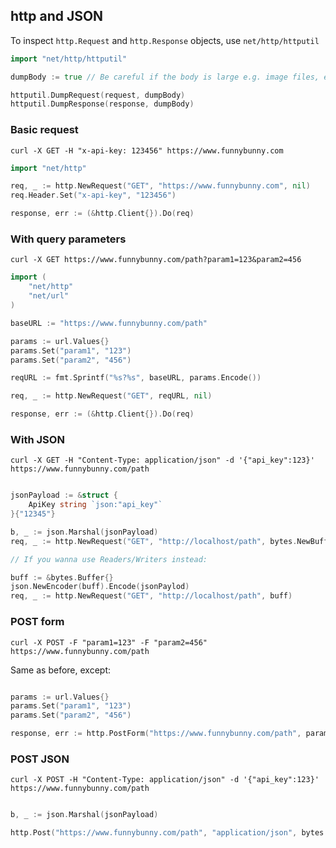 ## http and JSON

To inspect `http.Request` and `http.Response` objects, use `net/http/httputil`

```go
import "net/http/httputil"

dumpBody := true // Be careful if the body is large e.g. image files, etc.

httputil.DumpRequest(request, dumpBody)
httputil.DumpResponse(response, dumpBody)

```

### Basic request

`curl -X GET -H "x-api-key: 123456" https://www.funnybunny.com`

```go
import "net/http"

req, _ := http.NewRequest("GET", "https://www.funnybunny.com", nil)
req.Header.Set("x-api-key", "123456")

response, err := (&http.Client{}).Do(req)
```

### With query parameters

`curl -X GET https://www.funnybunny.com/path?param1=123&param2=456`

```go
import (
	"net/http"
	"net/url"
)

baseURL := "https://www.funnybunny.com/path"

params := url.Values{}
params.Set("param1", "123")
params.Set("param2", "456")

reqURL := fmt.Sprintf("%s?%s", baseURL, params.Encode())

req, _ := http.NewRequest("GET", reqURL, nil)

response, err := (&http.Client{}).Do(req)

```

### With JSON

`curl -X GET -H "Content-Type: application/json" -d '{"api_key":123}' https://www.funnybunny.com/path`

```go

jsonPayload := &struct {
	ApiKey string `json:"api_key"`
}{"12345"}

b, _ := json.Marshal(jsonPayload)
req, _ := http.NewRequest("GET", "http://localhost/path", bytes.NewBuffer(b))

// If you wanna use Readers/Writers instead:

buff := &bytes.Buffer{}
json.NewEncoder(buff).Encode(jsonPaylod)
req, _ := http.NewRequest("GET", "http://localhost/path", buff)

```

### POST form

`curl -X POST -F "param1=123" -F "param2=456" https://www.funnybunny.com/path`

Same as before, except:

```go

params := url.Values{}
params.Set("param1", "123")
params.Set("param2", "456")

response, err := http.PostForm("https://www.funnybunny.com/path", params)

```

### POST JSON

`curl -X POST -H "Content-Type: application/json" -d '{"api_key":123}' https://www.funnybunny.com/path`

```go

b, _ := json.Marshal(jsonPayload)

http.Post("https://www.funnybunny.com/path", "application/json", bytes.NewBuffer(b))

```

